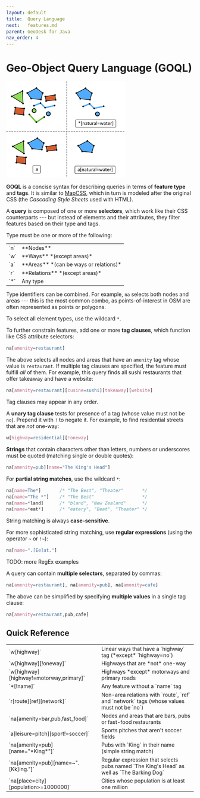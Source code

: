 ```yaml
---
layout: default
title:  Query Language
next:   features.md
parent: GeoDesk for Java
nav_order: 4
---
```


# Geo-Object Query Language (GOQL)

<img class="float" src="/img/query-type-tags.png" width=320>

**GOQL** is a concise syntax for describing queries in terms of **feature type** and **tags**. It is similar to [MapCSS](https://wiki.openstreetmap.org/wiki/MapCSS/0.2), which in turn is modeled after the original CSS (the *Cascading Style Sheets* used with HTML).

A **query** is composed of one or more **selectors**, which work like their CSS counterparts --- but instead of elements and their attributes, they filter features based on their type and tags.

Type must be one or more of the following:

<table>
<tr>
  <td markdown="1">
`n`
  </td>
  <td markdown="1">
**Nodes**
  </td>
</tr>
<tr>
  <td markdown="1">
`w`
  </td>
  <td markdown="1">
**Ways** *(except areas)*
  </td>
</tr>
<tr>
  <td markdown="1">
`a`
  </td>
  <td markdown="1">
**Areas** *(can be ways or relations)*
  </td>
</tr>
<tr>
  <td markdown="1">
`r`
  </td>
  <td markdown="1">
**Relations** *(except areas)*
  </td>
</tr>
<!--
<tr>
  <td markdown="1">
`w+`
  </td>
  <td markdown="1">
Ways (including areas)
  </td>
</tr>
<tr>
  <td markdown="1">
`r+`
  </td>
  <td markdown="1">
Relations (including areas)
  </td>
</tr>
-->
<tr>
  <td markdown="1">
`*`
  </td>
  <td markdown="1">
Any type
  </td>
</tr>
</table>

Type identifiers can be combined. For example, `na` selects both nodes and areas --- this is the most common combo, as points-of-interest in OSM are often represented as points or polygons.

To select all element types, use the wildcard `*`.

To further constrain features, add one or more **tag clauses**, which function like CSS attribute selectors:

```css
na[amenity=restaurant]
```

The above selects all nodes and areas that have an `amenity` tag whose value is `restaurant`. If multiple tag clauses are specified, the feature must fulfill *all* of
them. For example, this query finds all sushi restaurants that offer takeaway and have a website:

```css
na[amenity=restaurant][cusine=sushi][takeaway][website]
```

Tag clauses may appear in any order.

A **unary tag clause** tests for presence of a tag (whose value must not be `no`). Prepend it with `!` to negate it. For example, to find residential streets that are *not* one-way:

```css
w[highway=residential][!oneway]
```

**Strings** that contain characters other than letters, numbers or underscores must be quoted (matching single or double quotes):

```css
na[amenity=pub][name="The King's Head"]
```

For **partial string matches**, use the wildcard `*`:

```css
na[name=The*]       /* "The Best", "Theater"       */
na[name="The *"]    /* "The Best"                  */
na[name=*land]      /* "bland", "New Zealand"      */
na[name=*eat*]      /* "eatery", "Beat", "Theater" */
```

String matching is always **case-sensitive**.

For more sophisticated string matching, use **regular expressions** (using the operator `~` or `!~`):

```css
na[name~".[Ee]at."]      
```

TODO: more RegEx examples


A query can contain **multiple selectors**, separated by commas:

```css
na[amenity=restaurant], na[amenity=pub], na[amenity=cafe]
```

The above can be simplified by specifying **multiple values** in a single tag clause:

```css
na[amenity=restaurant,pub,cafe]
```


## Quick Reference

<table>
<tr>
  <td markdown="1">
`w[highway]`
  </td>
  <td markdown="1">
Linear ways that have a `highway` tag (*except* `highway=no`)
  </td>
</tr>
<tr>
  <td markdown="1">
`w[highway][!oneway]`
  </td>
  <td markdown="1">
Highways that are *not* one-way
  </td>
</tr>
<tr>
  <td markdown="1">
`w[highway][highway!=motorway,primary]`
  </td>
  <td markdown="1">
Highways *except* motorways and primary roads
  </td>
</tr>
<tr>
  <td markdown="1">
`*[!name]`
  </td>
<td markdown="1">
Any feature without a `name` tag
  </td>
</tr>
<tr>
  <td markdown="1">
`r[route][ref][network]`
  </td>
<td markdown="1">
Non-area relations with `route`, `ref` and `network` tags (whose values must not
be `no`)
  </td>
</tr>
<tr>
  <td markdown="1">
`na[amenity=bar,pub,fast_food]`
  </td>
<td markdown="1">
Nodes and areas that are bars, pubs or fast-food restaurants
  </td>
</tr>
<tr>
  <td markdown="1">
`a[leisure=pitch][sport!=soccer]`
  </td>
<td markdown="1">
Sports pitches that aren't soccer fields
  </td>
</tr>
<tr>
  <td markdown="1">
`na[amenity=pub][name="*King*"]`
  </td>
<td markdown="1">
Pubs with `King` in their name (simple string match)
  </td>
</tr>
<tr>
  <td markdown="1">
`na[amenity=pub][name=~".[Kk]ing."]`
  </td>
<td markdown="1">
Regular expression that selects pubs named `The King's Head` as well as `The Barking Dog`
  </td>
</tr>
<tr>
  <td markdown="1">
`na[place=city][population>=1000000]`
  </td>
<td markdown="1">
Cities whose population is at least one million
  </td>
</tr>

</table>